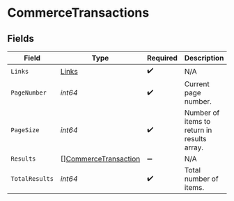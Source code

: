 # CommerceTransactions


## Fields

| Field                                                               | Type                                                                | Required                                                            | Description                                                         |
| ------------------------------------------------------------------- | ------------------------------------------------------------------- | ------------------------------------------------------------------- | ------------------------------------------------------------------- |
| `Links`                                                             | [Links](../../models/shared/links.md)                               | :heavy_check_mark:                                                  | N/A                                                                 |
| `PageNumber`                                                        | *int64*                                                             | :heavy_check_mark:                                                  | Current page number.                                                |
| `PageSize`                                                          | *int64*                                                             | :heavy_check_mark:                                                  | Number of items to return in results array.                         |
| `Results`                                                           | [][CommerceTransaction](../../models/shared/commercetransaction.md) | :heavy_minus_sign:                                                  | N/A                                                                 |
| `TotalResults`                                                      | *int64*                                                             | :heavy_check_mark:                                                  | Total number of items.                                              |